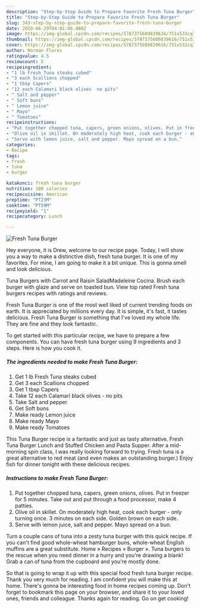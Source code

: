 ```yaml
---
description: "Step-by-Step Guide to Prepare Favorite Fresh Tuna Burger"
title: "Step-by-Step Guide to Prepare Favorite Fresh Tuna Burger"
slug: 343-step-by-step-guide-to-prepare-favorite-fresh-tuna-burger
date: 2020-06-29T04:01:06.880Z
image: https://img-global.cpcdn.com/recipes/5787375609839616/751x532cq70/fresh-tuna-burger-recipe-main-photo.jpg
thumbnail: https://img-global.cpcdn.com/recipes/5787375609839616/751x532cq70/fresh-tuna-burger-recipe-main-photo.jpg
cover: https://img-global.cpcdn.com/recipes/5787375609839616/751x532cq70/fresh-tuna-burger-recipe-main-photo.jpg
author: Norman Flores
ratingvalue: 4.5
reviewcount: 5
recipeingredient:
- "1 lb Fresh Tuna steaks cubed"
- "3 each Scallions chopped"
- "1 tbsp Capers"
- "12 each Calamari black olives  no pits"
- " Salt and pepper"
- " Soft buns"
- " Lemon juice"
- " Mayo"
- " Tomatoes"
recipeinstructions:
- "Put together chopped tuna, capers, green onions, olives. Put in freezer for 5 minutes. Take out and put through a food processor, make 4 patties."
- "Olive oil in skillet. On moderately high heat, cook each burger - only turning once. 3 minutes on each side. Golden brown on each side."
- "Serve with lemon juice, salt and pepper. Mayo spread on a bun."
categories:
- Recipe
tags:
- fresh
- tuna
- burger

katakunci: fresh tuna burger 
nutrition: 109 calories
recipecuisine: American
preptime: "PT23M"
cooktime: "PT59M"
recipeyield: "1"
recipecategory: Lunch

---
```



![Fresh Tuna Burger](https://img-global.cpcdn.com/recipes/5787375609839616/751x532cq70/fresh-tuna-burger-recipe-main-photo.jpg)

Hey everyone, it is Drew, welcome to our recipe page. Today, I will show you a way to make a distinctive dish, fresh tuna burger. It is one of my favorites. For mine, I am going to make it a bit unique. This is gonna smell and look delicious.

Tuna Burgers with Carrot and Raisin SaladMadeleine Cocina. Brush each burger with glaze and serve on toasted bun. View top rated Fresh tuna burgers recipes with ratings and reviews.

Fresh Tuna Burger is one of the most well liked of current trending foods on earth. It is appreciated by millions every day. It is simple, it's fast, it tastes delicious. Fresh Tuna Burger is something that I've loved my whole life. They are fine and they look fantastic.


To get started with this particular recipe, we have to prepare a few components. You can have fresh tuna burger using 9 ingredients and 3 steps. Here is how you cook it.

<!--inarticleads1-->

##### The ingredients needed to make Fresh Tuna Burger:

1. Get 1 lb Fresh Tuna steaks cubed
1. Get 3 each Scallions chopped
1. Get 1 tbsp Capers
1. Take 12 each Calamari black olives - no pits
1. Take  Salt and pepper
1. Get  Soft buns
1. Make ready  Lemon juice
1. Make ready  Mayo
1. Make ready  Tomatoes


This Tuna Burger recipe is a fantastic and just as tasty alternative. Fresh Tuna Burger Lunch and Stuffed Chicken and Pasta Supper. After a mid-morning spin class, I was really looking forward to trying. Fresh tuna is a great alternative to red meat (and even makes an outstanding burger.) Enjoy fish for dinner tonight with these delicious recipes. 

<!--inarticleads2-->

##### Instructions to make Fresh Tuna Burger:

1. Put together chopped tuna, capers, green onions, olives. Put in freezer for 5 minutes. Take out and put through a food processor, make 4 patties.
1. Olive oil in skillet. On moderately high heat, cook each burger - only turning once. 3 minutes on each side. Golden brown on each side.
1. Serve with lemon juice, salt and pepper. Mayo spread on a bun.


Turn a couple cans of tuna into a zesty tuna burger with this quick recipe. If you can&#39;t find good whole-wheat hamburger buns, whole-wheat English muffins are a great substitute. Home » Recipes » Burger ». Tuna burgers to the rescue when you need dinner in a hurry and you&#39;re drawing a blank! Grab a can of tuna from the cupboard and you&#39;re mostly done. 

So that is going to wrap it up with this special food fresh tuna burger recipe. Thank you very much for reading. I am confident you will make this at home. There's gonna be interesting food in home recipes coming up. Don't forget to bookmark this page on your browser, and share it to your loved ones, friends and colleague. Thanks again for reading. Go on get cooking!
